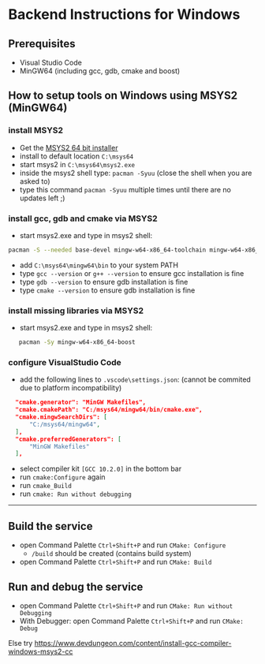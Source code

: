 # Backend Instructions for Windows

## Prerequisites

- Visual Studio Code
- MinGW64 (including gcc, gdb, cmake and boost)

## How to setup tools on Windows using MSYS2 (MinGW64)

### install MSYS2

- Get the [MSYS2 64 bit installer](https://repo.msys2.org/distrib/x86_64/msys2-x86_64-20200903.exe)
- install to default location `C:\msys64`
- start msys2 in `C:\msys64\msys2.exe`
- inside the msys2 shell type: `pacman -Syuu` (close the shell when you are asked to)
- type this command `pacman -Syuu` multiple times until there are no updates left ;)

### install gcc, gdb and cmake via MSYS2

- start msys2.exe and type in msys2 shell:

```bash
pacman -S --needed base-devel mingw-w64-x86_64-toolchain mingw-w64-x86_64-cmake
```

- add `C:\msys64\mingw64\bin` to your system PATH
- type `gcc --version` or `g++ --version` to ensure gcc installation is fine
- type `gdb --version` to ensure gdb installation is fine
- type `cmake --version` to ensure gdb installation is fine

### install missing libraries via MSYS2

- start msys2.exe and type in msys2 shell:

```bash
   pacman -Sy mingw-w64-x86_64-boost
```

### configure VisualStudio Code

- add the following lines to `.vscode\settings.json`: (cannot be commited due to platform incompatibility)

```json
  "cmake.generator": "MinGW Makefiles",
  "cmake.cmakePath": "C:/msys64/mingw64/bin/cmake.exe",
  "cmake.mingwSearchDirs": [
      "C:/msys64/mingw64",
  ],
  "cmake.preferredGenerators": [
      "MinGW Makefiles"
  ],
```

- select compiler kit `[GCC 10.2.0]` in the bottom bar
- run `cmake:Configure` again
- run `cmake_Build`
- run `cmake: Run without debugging`

---

## Build the service

- open Command Palette `Ctrl+Shift+P` and run `CMake: Configure`
  - `/build` should be created (contains build system)
- open Command Palette `Ctrl+Shift+P` and run `CMake: Build`

## Run and debug the service

- open Command Palette `Ctrl+Shift+P` and run `CMake: Run without Debugging`
- With Debugger: open Command Palette `Ctrl+Shift+P` and run `CMake: Debug`

Else try https://www.devdungeon.com/content/install-gcc-compiler-windows-msys2-cc

